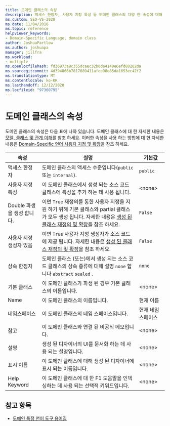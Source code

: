 ```yaml
---
title: 도메인 클래스의 속성
description: 액세스 한정자, 사용자 지정 특성 등 도메인 클래스의 다양 한 속성에 대해 알아보고 이중 파생을 생성 합니다.
ms.custom: SEO-VS-2020
ms.date: 11/04/2016
ms.topic: reference
helpviewer_keywords:
- Domain-Specific Language, domain class
author: JoshuaPartlow
ms.author: joshuapa
manager: jillfra
ms.workload:
- multiple
ms.openlocfilehash: fd36973a9c355dcaec32b6da4149e6efd88282da
ms.sourcegitcommit: 4d394866b7817689411afee98e85da1653ec42f2
ms.translationtype: MT
ms.contentlocale: ko-KR
ms.lasthandoff: 12/12/2020
ms.locfileid: "97360795"
---
```

# <a name="properties-of-domain-classes"></a>도메인 클래스의 속성
도메인 클래스의 속성은 다음 표에 나와 있습니다. 도메인 클래스에 대 한 자세한 내용은 [모델, 클래스 및 관계 이해](../modeling/understanding-models-classes-and-relationships.md)를 참조 하세요. 이러한 속성을 사용 하는 방법에 대 한 자세한 내용은 [Domain-Specific 언어 사용자 지정 및 확장](../modeling/customizing-and-extending-a-domain-specific-language.md)을 참조 하세요.

|속성|설명|기본값|
|-|-|-|
|액세스 한정자|도메인 클래스의 액세스 수준입니다(`public` 또는 `internal`).|`public`|
|사용자 지정 특성|이 도메인 클래스에서 생성 되는 소스 코드 클래스에 특성을 추가 하는 데 사용 됩니다.|\<none>|
|Double 파생을 생성 합니다.|이면 `True` 재정의를 통한 사용자 지정을 지원 하기 위해 기본 클래스와 partial 클래스가 모두 생성 됩니다. 자세한 내용은 [생성 된 클래스 재정의 및 확장](../modeling/overriding-and-extending-the-generated-classes.md)을 참조 하세요.|`False`|
|사용자 지정 생성자 있음|이면 `True` 사용자 지정 생성자가 소스 코드에 제공 됩니다. 자세한 내용은 [생성 된 클래스 재정의 및 확장](../modeling/overriding-and-extending-the-generated-classes.md)을 참조 하세요.|`False`|
|상속 한정자|도메인 클래스 (또는)에서 생성 되는 소스 코드 클래스의 상속 종류에 대해 설명 `none` 합니다 `abstract` `sealed` .|`none`|
|기본 클래스|이 도메인 클래스가 파생 된 경우 기본 클래스의 이름입니다.|\<none>|
|Name|이 도메인 클래스의 이름입니다.|현재 이름|
|네임스페이스|이 도메인 클래스의 네임 스페이스입니다.|현재 네임 스페이스|
|참고|이 도메인 클래스와 연결 된 비공식 메모입니다.|\<none>|
|설명|생성 된 디자이너의 UI를 문서화 하는 데 사용 되는 설명입니다.|\<none>|
|표시 이름|이 도메인 클래스에 대해 생성 된 디자이너에 표시 되는 이름입니다.|\<none>|
|Help Keyword|이 도메인 클래스에 대 한 F1 도움말을 인덱싱하는 데 사용 되는 선택적 키워드입니다.|\<none>|

## <a name="see-also"></a>참고 항목

- [도메인 특정 언어 도구 용어집](/previous-versions/bb126564(v=vs.100))